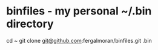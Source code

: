 binfiles - my personal ~/.bin directory
========
cd ~
git clone git@github.com:fergalmoran/binfiles.git .bin
